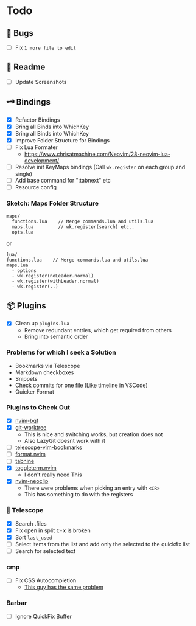 # Todo

##   Bugs
- [ ] Fix `1 more file to edit`

## 📄 Readme
- [ ] Update Screenshots

## 🗝  Bindings
- [x] Refactor Bindings
- [x] Bring all Binds into WhichKey
- [x] Bring all Binds into WhichKey
- [x] Improve Folder Structure for Bindings
- [ ] Fix Lua Formater
  - https://www.chrisatmachine.com/Neovim/28-neovim-lua-development/
- [ ] Resolve init KeyMaps bindings (Call `wk.register` on each group and single)
- [ ] Add base command for ":tabnext<CR>" etc
- [ ] Resource config

### Sketch: Maps Folder Structure
```
maps/
  functions.lua    // Merge commands.lua and utils.lua
  maps.lua         // wk.register(search) etc..
  opts.lua
```

or

```
lua/
functions.lua    // Merge commands.lua and utils.lua
maps.lua
  - options
  - wk.register(noLeader.normal)
  - wk.register(withLeader.normal)
  - wk.register(..)
```

## 📦 Plugins
- [x] Clean up `plugins.lua`
  - Remove redundant entries, which get required from others
  - Bring into semantic order

### Problems for which I seek a Solution
- Bookmarks via Telescope
- Markdown checkboxes
- Snippets
- Check commits for one file (Like timeline in VSCode)
- Quicker Format

### PlugIns to Check Out 
- [x] [nvim-bqf](https://github.com/kevinhwang91/nvim-bqf)
- [x] [git-worktree](https://github.com/ThePrimeagen/git-worktree.nvim)
  - This is nice and switching works, but creation does not
  - Also LazyGit doesnt work with it
- [ ] [telescope-vim-bookmarks](https://github.com/tom-anders/telescope-vim-bookmarks.nvim)
- [ ] [format.nvim](https://github.com/lukas-reineke/format.nvim)
- [ ] [tabnine](https://github.com/tzachar/cmp-tabnine#install)
- [x] [toggleterm.nvim](https://github.com/akinsho/toggleterm.nvim)
  - I don't really need This
- [x] [nvim-neoclip](https://github.com/AckslD/nvim-neoclip.lua)
  - There were problems when picking an entry with `<CR>`
  - This has something to do with the registers

### 🔭 Telescope 
- [x] Search .files
- [x] Fix open in split <kbd>C-x</kbd> is broken
- [x] Sort `last_used`
- [ ] Select items from the list and add only the selected to the quickfix list
- [ ] Search for selected text

### cmp
- [ ] Fix CSS Autocompletion
  - [This guy has the same problem](https://old.reddit.com/r/neovim/comments/qe1dpi/cssls_does_not_provide_autocomplete_but_gives_me/)

### Barbar
- [ ] Ignore QuickFix Buffer

